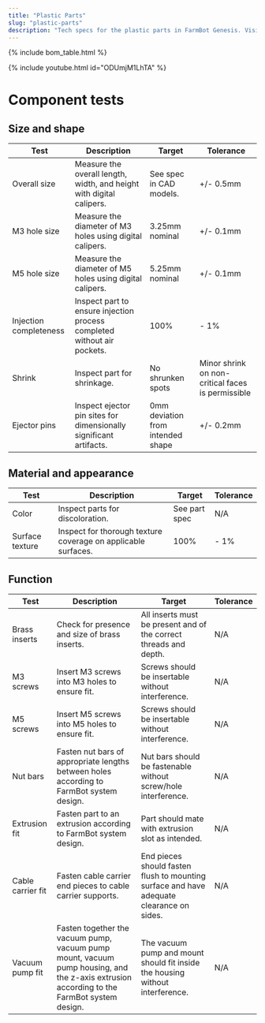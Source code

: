 ```yaml
---
title: "Plastic Parts"
slug: "plastic-parts"
description: "Tech specs for the plastic parts in FarmBot Genesis. Visit [our shop](http://shop.farm.bot) to purchase parts."
---
```


{% include bom_table.html %}

{% include youtube.html id="ODUmjM1LhTA" %}

# Component tests

## Size and shape

|Test         |Description  |Target       |Tolerance    |
|-------------|-------------|-------------|-------------|
|Overall size |Measure the overall length, width, and height with digital calipers.|See spec in CAD models.|+/- 0.5mm
|M3 hole size |Measure the diameter of M3 holes using digital calipers.|3.25mm nominal|+/- 0.1mm
|M5 hole size |Measure the diameter of M5 holes using digital calipers.|5.25mm nominal|+/- 0.1mm
|Injection completeness|Inspect part to ensure injection process completed without air pockets.|100%|- 1%
|Shrink       |Inspect part for shrinkage.|No shrunken spots|Minor shrink on non-critical faces is permissible
|Ejector pins |Inspect ejector pin sites for dimensionally significant artifacts.|0mm deviation from intended shape|+/- 0.2mm

## Material and appearance

|Test         |Description  |Target       |Tolerance    |
|-------------|-------------|-------------|-------------|
|Color        |Inspect parts for discoloration.|See part spec|N/A
|Surface texture|Inspect for thorough texture coverage on applicable surfaces.|100%|- 1%

## Function

|Test         |Description  |Target       |Tolerance    |
|-------------|-------------|-------------|-------------|
|Brass inserts|Check for presence and size of brass inserts.|All inserts must be present and of the correct threads and depth.|N/A
|M3 screws    |Insert M3 screws into M3 holes to ensure fit.|Screws should be insertable without interference.|N/A
|M5 screws    |Insert M5 screws into M5 holes to ensure fit.|Screws should be insertable without interference.|N/A
|Nut bars     |Fasten nut bars of appropriate lengths between holes according to FarmBot system design.|Nut bars should be fastenable without screw/hole interference.|N/A
|Extrusion fit|Fasten part to an extrusion according to FarmBot system design.|Part should mate with extrusion slot as intended.|N/A
|Cable carrier fit|Fasten cable carrier end pieces to cable carrier supports.|End pieces should fasten flush to mounting surface and have adequate clearance on sides.|N/A
|Vacuum pump fit|Fasten together the vacuum pump, vacuum pump mount, vacuum pump housing, and the z-axis extrusion according to the FarmBot system design.|The vacuum pump and mount should fit inside the housing without interference.|N/A

